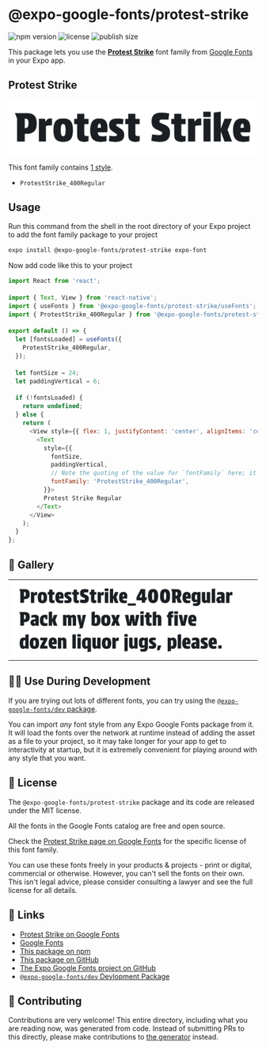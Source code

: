 # @expo-google-fonts/protest-strike

![npm version](https://flat.badgen.net/npm/v/@expo-google-fonts/protest-strike)
![license](https://flat.badgen.net/github/license/expo/google-fonts)
![publish size](https://flat.badgen.net/packagephobia/install/@expo-google-fonts/protest-strike)

This package lets you use the [**Protest Strike**](https://fonts.google.com/specimen/Protest+Strike) font family from [Google Fonts](https://fonts.google.com/) in your Expo app.

## Protest Strike

![Protest Strike](./font-family.png)

This font family contains [1 style](#-gallery).

- `ProtestStrike_400Regular`

## Usage

Run this command from the shell in the root directory of your Expo project to add the font family package to your project
```sh
expo install @expo-google-fonts/protest-strike expo-font
```

Now add code like this to your project
```js
import React from 'react';

import { Text, View } from 'react-native';
import { useFonts } from '@expo-google-fonts/protest-strike/useFonts';
import { ProtestStrike_400Regular } from '@expo-google-fonts/protest-strike/400Regular';

export default () => {
  let [fontsLoaded] = useFonts({
    ProtestStrike_400Regular,
  });

  let fontSize = 24;
  let paddingVertical = 6;

  if (!fontsLoaded) {
    return undefined;
  } else {
    return (
      <View style={{ flex: 1, justifyContent: 'center', alignItems: 'center' }}>
        <Text
          style={{
            fontSize,
            paddingVertical,
            // Note the quoting of the value for `fontFamily` here; it expects a string!
            fontFamily: 'ProtestStrike_400Regular',
          }}>
          Protest Strike Regular
        </Text>
      </View>
    );
  }
};

```

## 🔡 Gallery


||||
|-|-|-|
|![ProtestStrike_400Regular](.//400Regular/ProtestStrike_400Regular.ttf.png)||||


## 👩‍💻 Use During Development

If you are trying out lots of different fonts, you can try using the [`@expo-google-fonts/dev` package](https://github.com/expo/google-fonts/tree/master/font-packages/dev#readme).

You can import *any* font style from any Expo Google Fonts package from it. It will load the fonts
over the network at runtime instead of adding the asset as a file to your project, so it may take longer
for your app to get to interactivity at startup, but it is extremely convenient
for playing around with any style that you want.

## 📖 License

The `@expo-google-fonts/protest-strike` package and its code are released under the MIT license.

All the fonts in the Google Fonts catalog are free and open source.

Check the [Protest Strike page on Google Fonts](https://fonts.google.com/specimen/Protest+Strike) for the specific license of this font family.

You can use these fonts freely in your products & projects - print or digital, commercial or otherwise. However, you can't sell the fonts on their own. This isn't legal advice, please consider consulting a lawyer and see the full license for all details.

## 🔗 Links

- [Protest Strike on Google Fonts](https://fonts.google.com/specimen/Protest+Strike)
- [Google Fonts](https://fonts.google.com/)
- [This package on npm](https://www.npmjs.com/package/@expo-google-fonts/protest-strike)
- [This package on GitHub](https://github.com/expo/google-fonts/tree/master/font-packages/protest-strike)
- [The Expo Google Fonts project on GitHub](https://github.com/expo/google-fonts)
- [`@expo-google-fonts/dev` Devlopment Package](https://github.com/expo/google-fonts/tree/master/font-packages/dev)

## 🤝 Contributing

Contributions are very welcome! This entire directory, including what you are reading now, was generated from code. Instead of submitting PRs to this directly, please make contributions to [the generator](https://github.com/expo/google-fonts/tree/master/packages/generator) instead.
